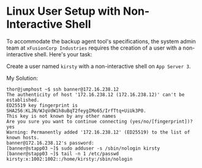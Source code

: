 # Linux User Setup with Non-Interactive Shell

To accommodate the backup agent tool's specifications, the system admin team at `xFusionCorp Industries` requires the creation of a user with a non-interactive shell. Here's your task:

Create a user named `kirsty` with a non-interactive shell on `App Server 3`.



My Solution:

```
thor@jumphost ~$ ssh banner@172.16.238.12
The authenticity of host '172.16.238.12 (172.16.238.12)' can't be established.
ED25519 key fingerprint is SHA256:KLJN/WJqVdW1h8uBqT2feygIMo65/IrfTtq+UiUk3P0.
This key is not known by any other names
Are you sure you want to continue connecting (yes/no/[fingerprint])? yes
Warning: Permanently added '172.16.238.12' (ED25519) to the list of known hosts.
banner@172.16.238.12's password: 
[banner@stapp03 ~]$ sudo adduser -s /sbin/nologin kirsty
[banner@stapp03 ~]$ tail -n 1 /etc/passwd
kirsty:x:1002:1002::/home/kirsty:/sbin/nologin
```
